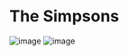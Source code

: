 <h1>The Simpsons</h1>

![image](https://github.com/user-attachments/assets/7dff9366-2738-4bfd-bbb4-2112f4367a10)
![image](https://github.com/user-attachments/assets/c05d369a-d5c0-4a0f-9fcf-e79a34a61afa)

